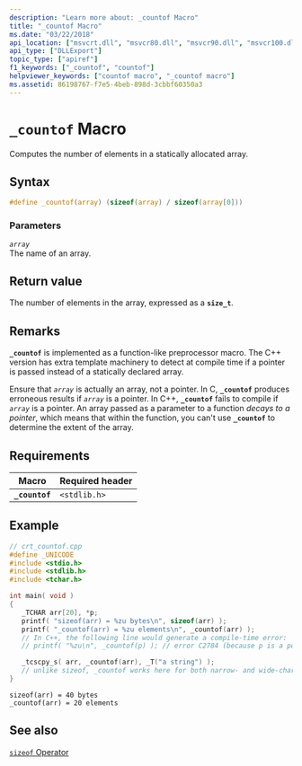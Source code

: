 ```yaml
---
description: "Learn more about: _countof Macro"
title: "_countof Macro"
ms.date: "03/22/2018"
api_location: ["msvcrt.dll", "msvcr80.dll", "msvcr90.dll", "msvcr100.dll", "msvcr100_clr0400.dll", "msvcr110.dll", "msvcr110_clr0400.dll", "msvcr120.dll", "msvcr120_clr0400.dll", "ucrtbase.dll"]
api_type: ["DLLExport"]
topic_type: ["apiref"]
f1_keywords: ["_countof", "countof"]
helpviewer_keywords: ["countof macro", "_countof macro"]
ms.assetid: 86198767-f7e5-4beb-898d-3cbbf60350a3
---
```

# `_countof` Macro

Computes the number of elements in a statically allocated array.

## Syntax

```C
#define _countof(array) (sizeof(array) / sizeof(array[0]))
```

### Parameters

*`array`*\
The name of an array.

## Return value

The number of elements in the array, expressed as a **`size_t`**.

## Remarks

**`_countof`** is implemented as a function-like preprocessor macro. The C++ version has extra template machinery to detect at compile time if a pointer is passed instead of a statically declared array.

Ensure that *`array`* is actually an array, not a pointer. In C, **`_countof`** produces erroneous results if *`array`* is a pointer. In C++, **`_countof`** fails to compile if *`array`* is a pointer.  An array passed as a parameter to a function *decays to a pointer*, which means that within the function, you can't use **`_countof`** to determine the extent of the array.

## Requirements

| Macro | Required header |
|---|---|
| **`_countof`** | `<stdlib.h>` |

## Example

```cpp
// crt_countof.cpp
#define _UNICODE
#include <stdio.h>
#include <stdlib.h>
#include <tchar.h>

int main( void )
{
   _TCHAR arr[20], *p;
   printf( "sizeof(arr) = %zu bytes\n", sizeof(arr) );
   printf( "_countof(arr) = %zu elements\n", _countof(arr) );
   // In C++, the following line would generate a compile-time error:
   // printf( "%zu\n", _countof(p) ); // error C2784 (because p is a pointer)

   _tcscpy_s( arr, _countof(arr), _T("a string") );
   // unlike sizeof, _countof works here for both narrow- and wide-character strings
}
```

```Output
sizeof(arr) = 40 bytes
_countof(arr) = 20 elements
```

## See also

[`sizeof` Operator](../../cpp/sizeof-operator.md)
